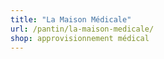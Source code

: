 ```yaml
---
title: "La Maison Médicale"
url: /pantin/la-maison-medicale/
shop: approvisionnement médical
---
```

